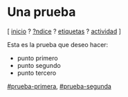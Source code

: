 # Una prueba
[ [inicio](https://github.com/jucardus/jucardus.github.io/blob/main/index.md) ? [?ndice](https://github.com/jucardus/jucardus.github.io/blob/main/indice.md) ? [etiquetas](https://github.com/jucardus/jucardus.github.io/blob/main/etiquetas.md) ? [actividad](https://github.com/jucardus/jucardus.github.io/blob/main/actividad.md) ]

Esta es la prueba que deseo hacer:

* punto primero
* punto segundo
* punto tercero

[#prueba-primera](https://github.com/jucardus/jucardus.github.io/blob/main/p/r/prueba-primera.md), [#prueba-segunda](https://github.com/jucardus/jucardus.github.io/blob/main/p/r/prueba-segunda.md)